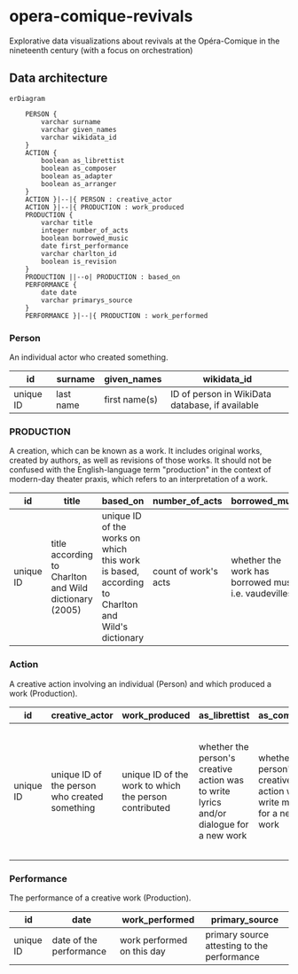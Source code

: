 # opera-comique-revivals

Explorative data visualizations about revivals at the Opéra-Comique in the nineteenth century (with a focus on orchestration)

## Data architecture

```mermaid
erDiagram

    PERSON {
        varchar surname
        varchar given_names
        varchar wikidata_id
    }
    ACTION {
        boolean as_librettist
        boolean as_composer
        boolean as_adapter
        boolean as_arranger
    }
    ACTION }|--|{ PERSON : creative_actor
    ACTION }|--|{ PRODUCTION : work_produced
    PRODUCTION {
        varchar title
        integer number_of_acts
        boolean borrowed_music
        date first_performance
        varchar charlton_id
        boolean is_revision
    }
    PRODUCTION ||--o| PRODUCTION : based_on
    PERFORMANCE {
        date date
        varchar primarys_source
    }
    PERFORMANCE }|--|{ PRODUCTION : work_performed

```

### Person

An individual actor who created something.

|id| surname | given_names | wikidata_id |
|--|---|---|---|
|unique ID |last name|first name(s)|ID of person in WikiData database, if available|

### PRODUCTION

A creation, which can be known as a work. It includes original works, created by authors, as well as revisions of those works. It should not be confused with the English-language term "production" in the context of modern-day theater praxis, which refers to an interpretation of a work.

|id| title | based_on | number_of_acts | borrowed_music | first_performance | charlton_id | is_revision |
|--|---|---|---|---|---|---|---|
|unique ID|title according to Charlton and Wild dictionary (2005)| unique ID of the works on which this work is based, according to Charlton and Wild's dictionary | count of work's acts | whether the work has borrowed music, i.e. vaudevilles | date of the first performance, regardless of context, i.e. public and private | ID of the entry in Charlton and Wild's dictionary (2005)| whether the work is a revised version of a work |

### Action

A creative action involving an individual (Person) and which produced a work (Production).

|id|creative_actor|work_produced|as_librettist|as_composer|as_adapter|as_arranger|
|--|--|--|--|--|--|--|
|unique ID|unique ID of the person who created something|unique ID of the work to which the person contributed|whether the person's creative action was to write lyrics and/or dialogue for a new work|whether the person's creative action was to write music for a new work|whether the person's creative action was to rewrite lyrics and/or dialogue for a revised work|whether the person's creative action was to rewrite music for a revised work|

### Performance

The performance of a creative work (Production).

|id|date|work_performed|primary_source|
|--|--|--|--|
|unique ID|date of the performance|work performed on this day|primary source attesting to the performance|
